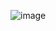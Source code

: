 ![image](https://github.com/VanessaMaia26/project-responsive01/assets/104745187/2ba4b549-dfe6-4aa4-90b5-5479b5f80ace)

